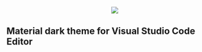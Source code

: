 <p align="center">
<img src="https://user-images.githubusercontent.com/39852038/53089790-9664f300-351e-11e9-92dd-82d99f33fce1.png"/>
</p>

## Material dark theme for Visual Studio Code Editor
